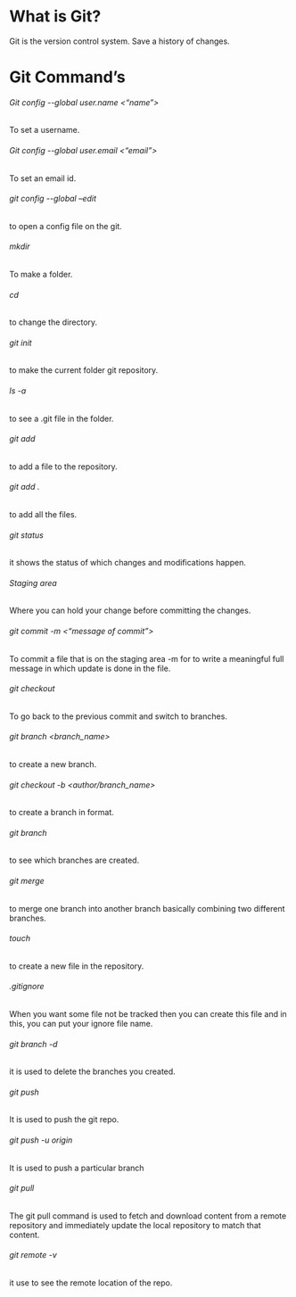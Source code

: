 # What is Git? 
Git is the version control system. Save a history of changes.

# Git Command’s
###### Git config --global user.name <“name”>
To set a username.

###### Git config --global user.email <“email”>
To set an email id.

###### git config --global –edit
to open a config file on the git.

###### mkdir <folder name>
To make a folder.

###### cd <foldername>
to change the directory.

###### git init
to make the current folder git repository. 

###### ls -a
to see a .git file in the folder. 

###### git add <filename>
to add a file to the repository.

###### git add .
to add all the files. 

###### git status
it shows the status of which changes and modifications happen. 

###### Staging area
Where you can hold your change before committing the changes. 
###### git commit -m <“message of commit”>
To commit a file that is on the staging area -m for to write a meaningful full message in which update is done in the file.

###### git checkout <hashcode or branch name>
To go back to the previous commit and switch to branches.

###### git branch <branch_name>
to create a new branch.

###### git checkout -b <author/branch_name>
to create a branch in format.

###### git branch
to see which branches are created.

###### git merge <branch name>
to merge one branch into another branch basically combining two different branches.

###### touch <filename>
to create a new file in the repository.

###### .gitignore
When you want some file not be tracked then you can create this file and in this, you can put your ignore file name.

###### git branch -d <branch name>
it is used to delete the branches you created.

###### git push 
It is used to push the git repo.
###### git push -u origin <branch name>
It is used to push a particular branch
###### git pull
The git pull command is used to fetch and download content from a remote repository and immediately update the local repository to match that content.
###### git remote -v 
it use to see the remote location of the repo.
